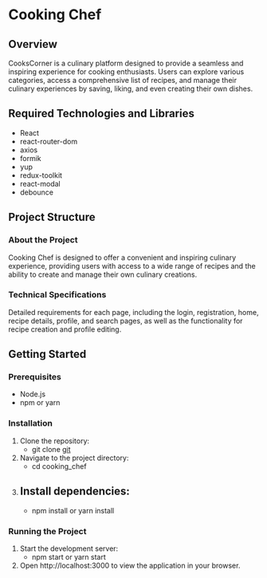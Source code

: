 # Cooking Chef

## Overview

CooksCorner is a culinary platform designed to provide a seamless and inspiring experience for cooking enthusiasts. Users can explore various categories, access a comprehensive list of recipes, and manage their culinary experiences by saving, liking, and even creating their own dishes.

## Required Technologies and Libraries

- React
- react-router-dom
- axios
- formik
- yup
- redux-toolkit
- react-modal
- debounce

## Project Structure

### About the Project

Cooking Chef is designed to offer a convenient and inspiring culinary experience, providing users with access to a wide range of recipes and the ability to create and manage their own culinary creations.

### Technical Specifications

Detailed requirements for each page, including the login, registration, home, recipe details, profile, and search pages, as well as the functionality for recipe creation and profile editing.

## Getting Started

### Prerequisites

- Node.js
- npm or yarn

### Installation

1. Clone the repository:
   - git clone [git](https://github.com/BarnoMamadzhanova/cooking_chef)
2. Navigate to the project directory:
   - cd cooking_chef
3. ## Install dependencies:
   - npm install or yarn install

### Running the Project

1. Start the development server:
   - npm start or yarn start
2. Open http://localhost:3000 to view the application in your browser.
